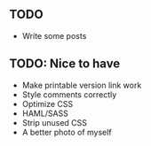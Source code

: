 ## TODO

* Write some posts

## TODO: Nice to have

* Make printable version link work
* Style comments correctly
* Optimize CSS
* HAML/SASS
* Strip unused CSS
* A better photo of myself
